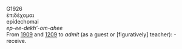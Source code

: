 <body>
  <p>G1926<br>  ἐπιδέχομαι  <br> epidechomai  <br><i>ep-ee-dekh‘-om-ahee </i><br>From <a href="g1909.htm">1909</a> and <a href="g1209.htm">1209</a>  to <i>admit</i> (as a guest or [figuratively] teacher): - receive.<br></p>
 </body>